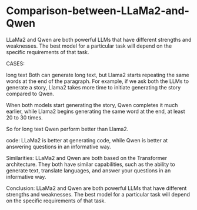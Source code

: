 # Comparison-between-LLaMa2-and-Qwen
LLaMa2 and Qwen are both powerful LLMs that have different strengths and weaknesses. The best model for a particular task will depend on the specific requirements of that task.

CASES:

long text
Both can generate long text, but Llama2 starts repeating the same words at the end of the paragraph. For example, if we ask both the LLMs to generate a story, Llama2 takes more time to initiate generating the story compared to Qwen.

When both models start generating the story, Qwen completes it much earlier, while Llama2 begins generating the same word at the end, at least 20 to 30 times.

So for long text Qwen perform better than Llama2.

code:
LLaMa2 is better at generating code, while Qwen is better at answering questions in an informative way.

Similarities:
LLaMa2 and Qwen are both based on the Transformer architecture. They both have similar capabilities, such as the ability to generate text, translate languages, and answer your questions in an informative way.

Conclusion:
LLaMa2 and Qwen are both powerful LLMs that have different strengths and weaknesses. The best model for a particular task will depend on the specific requirements of that task.
